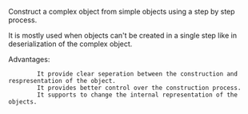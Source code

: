 
Construct a complex object from simple objects using a step by step process.

It is mostly used when objects can't be created in a single step like in deserialization of the complex object.

Advantages:
 
            It provide clear seperation between the construction and respresentation of the object.
            It provides better control over the construction process.
            It supports to change the internal representation of the objects.

